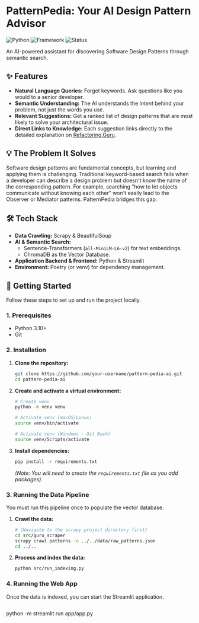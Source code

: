 # PatternPedia: Your AI Design Pattern Advisor

![Python](https://img.shields.io/badge/Python-3.10+-blue?style=for-the-badge&logo=python)
![Framework](https://img.shields.io/badge/Streamlit-App-orange?style=for-the-badge&logo=streamlit)
![Status](https://img.shields.io/badge/Status-In%20Progress-green?style=for-the-badge)

An AI-powered assistant for discovering Software Design Patterns through semantic search.

<!-- TODO: Add a GIF demo of the final app here -->
<!-- ![PatternPedia Demo](link_to_your_demo.gif) -->

## ✨ Features

- **Natural Language Queries:** Forget keywords. Ask questions like you would to a senior developer.
- **Semantic Understanding:** The AI understands the _intent_ behind your problem, not just the words you use.
- **Relevant Suggestions:** Get a ranked list of design patterns that are most likely to solve your architectural issue.
- **Direct Links to Knowledge:** Each suggestion links directly to the detailed explanation on [Refactoring.Guru](https://refactoring.guru/).

## 💡 The Problem It Solves

Software design patterns are fundamental concepts, but learning and applying them is challenging. Traditional keyword-based search fails when a developer can describe a design problem but doesn't know the name of the corresponding pattern. For example, searching "how to let objects communicate without knowing each other" won't easily lead to the Observer or Mediator patterns. PatternPedia bridges this gap.

## 🛠️ Tech Stack

- **Data Crawling:** Scrapy & BeautifulSoup
- **AI & Semantic Search:**
  - Sentence-Transformers (`all-MiniLM-L6-v2`) for text embeddings.
  - ChromaDB as the Vector Database.
- **Application Backend & Frontend:** Python & Streamlit
- **Environment:** Poetry (or venv) for dependency management.

## 🚀 Getting Started

Follow these steps to set up and run the project locally.

### 1. Prerequisites

- Python 3.10+
- Git

### 2. Installation

1.  **Clone the repository:**

    ```bash
    git clone https://github.com/your-username/pattern-pedia-ai.git
    cd pattern-pedia-ai
    ```

2.  **Create and activate a virtual environment:**

    ```bash
    # Create venv
    python -m venv venv

    # Activate venv (macOS/Linux)
    source venv/bin/activate

    # Activate venv (Windows - Git Bash)
    source venv/Scripts/activate
    ```

3.  **Install dependencies:**
    ```bash
    pip install -r requirements.txt
    ```
    _(Note: You will need to create the `requirements.txt` file as you add packages)._

### 3. Running the Data Pipeline

You must run this pipeline once to populate the vector database.

1.  **Crawl the data:**

    ```bash
    # (Navigate to the scrapy project directory first)
    cd src/guru_scraper
    scrapy crawl patterns -o ../../data/raw_patterns.json
    cd ../..
    ```

2.  **Process and index the data:**
    ```bash
    python src/run_indexing.py
    ```

### 4. Running the Web App

Once the data is indexed, you can start the Streamlit application.

```bash
```
python -m streamlit run app/app.py
